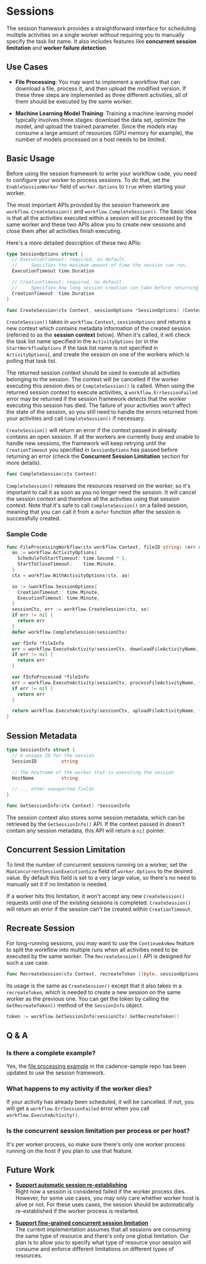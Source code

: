 # Sessions

The session framework provides a straightforward interface for scheduling multiple activities on a single worker without requiring you to manually specify the task list name. It also includes features like **concurrent session limitation** and **worker failure detection**.

## Use Cases

- **File Processing**: You may want to implement a workflow that can download a file, process it, and then upload the modified version. If these three steps are implemented as three different activities, all of them should be executed by the same worker.

- **Machine Learning Model Training**: Training a machine learning model typically involves three stages: download the data set, optimize the model, and upload the trained parameter. Since the models may consume a large amount of resources (GPU memory for example), the number of models processed on a host needs to be limited.

## Basic Usage

Before using the session framework to write your workflow code, you need to configure your worker to process sessions. To do that, set the `EnableSessionWorker` field of `worker.Options` to `true` when starting your worker.

The most important APIs provided by the session framework are `workflow.CreateSession()` and `workflow.CompleteSession()`. The basic idea is that all the activities executed within a session will be processed by the same worker and these two APIs allow you to create new sessions and close them after all activities finish executing.

Here's a more detailed description of these two APIs:
```go
type SessionOptions struct {
  // ExecutionTimeout: required, no default.
  //     Specifies the maximum amount of time the session can run.
  ExecutionTimeout time.Duration

  // CreationTimeout: required, no default.
  //     Specifies how long session creation can take before returning an error.
  CreationTimeout  time.Duration
}

func CreateSession(ctx Context, sessionOptions *SessionOptions) (Context, error)
```

`CreateSession()` takes in `workflow.Context`, `sessionOptions` and returns a new context which contains metadata information of the created session (referred to as the **session context** below). When it's called, it will check the task list name specified in the `ActivityOptions` (or in the `StartWorkflowOptions` if the task list name is not specified in `ActivityOptions`), and create the session on one of the workers which is polling that task list.

The returned session context should be used to execute all activities belonging to the session. The context will be cancelled if the worker executing this session dies or `CompleteSession()` is called. When using the returned session context to execute activities, a `workflow.ErrSessionFailed` error may be returned if the session framework detects that the worker executing this session has died. The failure of your activities won't affect the state of the session, so you still need to handle the errors returned from your activities and call `CompleteSession()` if necessary.

`CreateSession()` will return an error if the context passed in already contains an open session. If all the workers are currently busy and unable to handle new sessions, the framework will keep retrying until the `CreationTimeout` you specified in `SessionOptions` has passed before returning an error (check the **Concurrent Session Limitation** section for more details).

```go
func CompleteSession(ctx Context)
```

`CompleteSession()` releases the resources reserved on the worker, so it's important to call it as soon as you no longer need the session. It will cancel the session context and therefore all the activities using that session context. Note that it's safe to call `CompleteSession()` on a failed session, meaning that you can call it from a `defer` function after the session is successfully created.

### Sample Code

```go
func FileProcessingWorkflow(ctx workflow.Context, fileID string) (err error) {
  ao := workflow.ActivityOptions{
    ScheduleToStartTimeout: time.Second * 5,
    StartToCloseTimeout:    time.Minute,
  }
  ctx = workflow.WithActivityOptions(ctx, ao)

  so := &workflow.SessionOptions{
    CreationTimeout:  time.Minute,
    ExecutionTimeout: time.Minute,
  }
  sessionCtx, err := workflow.CreateSession(ctx, so)
  if err != nil {
    return err
  }
  defer workflow.CompleteSession(sessionCtx)

  var fInfo *fileInfo
  err = workflow.ExecuteActivity(sessionCtx, downloadFileActivityName, fileID).Get(sessionCtx, &fInfo)
  if err != nil {
    return err
  }

  var fInfoProcessed *fileInfo
  err = workflow.ExecuteActivity(sessionCtx, processFileActivityName, *fInfo).Get(sessionCtx, &fInfoProcessed)
  if err != nil {
    return err
  }

  return workflow.ExecuteActivity(sessionCtx, uploadFileActivityName, *fInfoProcessed).Get(sessionCtx, nil)
}
```

## Session Metadata

```go
type SessionInfo struct {
  // A unique ID for the session
  SessionID         string

  // The hostname of the worker that is executing the session
  HostName          string

  // ... other unexported fields
}

func GetSessionInfo(ctx Context) *SessionInfo
```

The session context also stores some session metadata, which can be retrieved by the `GetSessionInfo()` API. If the context passed in doesn't contain any session metadata, this API will return a `nil` pointer.

## Concurrent Session Limitation

To limit the number of concurrent sessions running on a worker, set the `MaxConcurrentSessionExecutionSize` field of `worker.Options` to the desired value. By default this field is set to a very large value, so there's no need to manually set it if no limitation is needed.

If a worker hits this limitation, it won't accept any new `CreateSession()` requests until one of the existing sessions is completed. `CreateSession()` will return an error if the session can't be created within `CreationTimeout`.

## Recreate Session

For long-running sessions, you may want to use the `ContinueAsNew` feature to split the workflow into multiple runs when all activities need to be executed by the same worker. The `RecreateSession()`  API is designed for such a use case.

```go
func RecreateSession(ctx Context, recreateToken []byte, sessionOptions *SessionOptions) (Context, error)
```

Its usage is the same as `CreateSession()` except that it also takes in a `recreateToken`, which is needed to create a new session on the same worker as the previous one. You can get the token by calling the `GetRecreateToken()` method of the `SessionInfo` object.

```go
token := workflow.GetSessionInfo(sessionCtx).GetRecreateToken()
```

## Q & A

### Is there a complete example?
Yes, the [file processing example](https://github.com/samarabbas/cadence-samples/blob/master/cmd/samples/fileprocessing/workflow.go) in the cadence-sample repo has been updated to use the session framework.

### What happens to my activity if the worker dies?
If your activity has already been scheduled, it will be cancelled. If not, you will get a `workflow.ErrSessionFailed` error when you call `workflow.ExecuteActivity()`.

### Is the concurrent session limitation per process or per host?
It's per worker process, so make sure there's only one worker process running on the host if you plan to use that feature.


## Future Work

* **[Support automatic session re-establishing](https://github.com/uber-go/cadence-client/issues/775)**   
Right now a session is considered failed if the worker process dies. However, for some use cases, you may only care whether worker host is alive or not. For these uses cases, the session should be automatically re-established if the worker process is restarted.

* **[Support fine-grained concurrent session limitation](https://github.com/uber-go/cadence-client/issues/776)**   
The current implementation assumes that all sessions are consuming the same type of resource and there's only one global limitation. Our plan is to allow you to specify what type of resource your session will consume and enforce different limitations on different types of resources.
